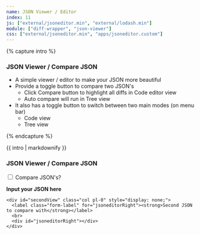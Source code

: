 ```yaml
---
name: JSON Viewer / Editor
index: 11
js: ["external/jsoneditor.min", "external/lodash.min"]
module: ["diff-wrapper", "json-viewer"]
css: ["external/jsoneditor.min", "apps/jsoneditor.custom"]
---
```


{% capture intro %}
### JSON Viewer / Compare JSON
<!-- separator -->
- A simple viewer / editor to make your JSON more beautiful
- Provide a toggle button to compare two JSON's
    - Click Compare button to highlight all diffs in Code editor view
    - Auto compare will run in Tree view
- It also has a toggle button to switch between two main modes (on menu bar)
    - Code view
    - Tree view
<!-- separator -->
{% endcapture %}

<div id="intro" class="tool-wrapper mb-4">
  {{ intro | markdownify }}
  <div id="alertIntro" class="alert mt-2" role="alert" style="display: none"></div>
</div>

<div class="tool-wrapper">
  <h3>JSON Viewer / Compare JSON</h3>

  <div class="form-check form-check mb-2">
    <input
      class="form-check-input"
      type="checkbox"
      id="compareJson"
      data-toggle="tooltip"
      title="check if you want to compare two JSON's."
    >
    <label class="form-check-label" for="compareJson">Compare JSON's?</label>
  </div>

  <button id="compare" type="button" class="btn btn-outline-dark mb-2" style="display: none">Compare</button>
  <button id="clearJson" type="button" class="btn btn-outline-dark mb-2" style="display: none">Clear</button>
  <div id="alert" class="alert mt-2" role="alert" style="display: none"></div>

  <div class="row mb-4">
    <div class="col">
      <label class="form-label" for="jsoneditorLeft"><strong>Input your JSON here</strong></label>
      <br>
      <div id="jsoneditorLeft"></div>
    </div>

    <div id="secondView" class="col pl-0" style="display: none;">
      <label class="form-label" for="jsoneditorRight"><strong>Second JSON to compare with</strong></label>
      <br>
      <div id="jsoneditorRight"></div>
    </div>
  </div>
</div>
